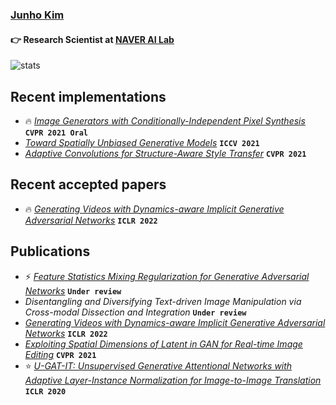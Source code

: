 ### [Junho Kim](http://bit.ly/jhkim_resume)
#### 👉 Research Scientist at [NAVER AI Lab](https://naver-career.gitbook.io/en/teams/clova-cic)


![stats](https://github-readme-stats.vercel.app/api?username=taki0112&show_icons=true)

## Recent implementations
* 🔥 *[Image Generators with Conditionally-Independent Pixel Synthesis](https://github.com/taki0112/CIPS-Tensorflow)* **`CVPR 2021 Oral`**
* *[Toward Spatially Unbiased Generative Models](https://github.com/taki0112/Toward_spatial_unbiased-Tensorflow)* **`ICCV 2021`**
* *[Adaptive Convolutions for Structure-Aware Style Transfer](https://github.com/taki0112/AdaConv-Tensorflow)* **`CVPR 2021`**

## Recent accepted papers
* 🔥 *[Generating Videos with Dynamics-aware Implicit Generative Adversarial Networks](https://sihyun-yu.github.io/digan/)* **`ICLR 2022`**

## Publications
* ⚡ *[Feature Statistics Mixing Regularization for Generative Adversarial Networks](https://arxiv.org/abs/2112.04120)* **`Under review`**
* *Disentangling and Diversifying Text-driven Image Manipulation via Cross-modal Dissection and Integration* **`Under review`**
* *[Generating Videos with Dynamics-aware Implicit Generative Adversarial Networks](https://sihyun-yu.github.io/digan/)* **`ICLR 2022`**
* *[Exploiting Spatial Dimensions of Latent in GAN for Real-time Image Editing](https://arxiv.org/abs/2104.14754)* **`CVPR 2021`**
* ⭐ *[U-GAT-IT: Unsupervised Generative Attentional Networks with Adaptive Layer-Instance Normalization for Image-to-Image Translation](https://arxiv.org/abs/1907.10830)* **`ICLR 2020`**

<!--
![trophy](https://github-profile-trophy.vercel.app/?username=taki0112)
<img src="./profile_black.jpeg" width = '237px' height = '333px'>
### Hi there 👋
**taki0112/taki0112** is a ✨ _special_ ✨ repository because its `README.md` (this file) appears on your GitHub profile.

Here are some ideas to get you started:

- 🔭 I’m currently working on ...
- 🌱 I’m currently learning ...
- 👯 I’m looking to collaborate on ...
- 🤔 I’m looking for help with ...
- 💬 Ask me about ...
- 📫 How to reach me: ...
- 😄 Pronouns: ...
- ⚡ Fun fact: ...
-->
